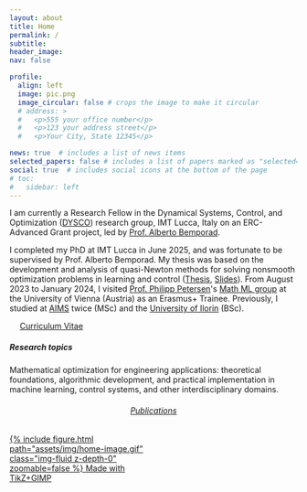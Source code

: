 ```yaml
---
layout: about
title: Home
permalink: /
subtitle: 
header_image:
nav: false 

profile:
  align: left
  image: pic.png
  image_circular: false # crops the image to make it circular
  # address: >
  #   <p>555 your office number</p>
  #   <p>123 your address street</p>
  #   <p>Your City, State 12345</p>

news: true  # includes a list of news items
selected_papers: false # includes a list of papers marked as "selected={true}"
social: true  # includes social icons at the bottom of the page
# toc:
#   sidebar: left
---
```


I am currently a Research Fellow in the Dynamical Systems, Control, and Optimization (<a href="https://dysco.imtlucca.it/" target="_blank">DYSCO</a>) research group, IMT Lucca, Italy on an ERC-Advanced Grant project, led by <a href="http://cse.lab.imtlucca.it/~bemporad/" target="_blank">Prof. Alberto Bemporad</a>.

I completed my PhD at IMT Lucca in June 2025, and was fortunate to be supervised by Prof. Alberto Bemporad. My thesis was based on the development and analysis of quasi-Newton methods for solving nonsmooth optimization problems in learning and control (<a href="http://e-theses.imtlucca.it/449/1/Adeoye_phdthesis.pdf" target="_blank">Thesis</a>, <a href="https://adeyemiadeoye.github.io/assets/pdf/Adeyemi_thesis_slides.pdf" target="_blank">Slides</a>). From August 2023 to January 2024, I visited <a href="https://scholar.google.com/citations?hl=en&user=Huw7cHIAAAAJ" target="_blank">Prof. Philipp Petersen</a>'s <a href="https://math-ml.univie.ac.at/" target="_blank">Math ML group</a> at the University of Vienna (Austria) as an Erasmus+ Trainee. Previously, I studied at <a href="https://en.wikipedia.org/wiki/African_Institute_for_Mathematical_Sciences" target="_blank">AIMS</a> twice (MSc) and the <a href="https://en.wikipedia.org/wiki/University_of_Ilorin" target="_blank">University of Ilorin</a> (BSc).

&emsp;
<a href="{{ site.baseurl }}/cv" title="CV" role="button" target="_self"><i class="ai ai-cv-square ai-1x z-depth-1"></i> Curriculum Vitae </a>

<!-- <p style="margin-bottom:1cm;"></p> -->
<!-- --- -->
<h5> Research topics </h5>
<!-- --- -->

Mathematical optimization for engineering applications: theoretical foundations, algorithmic development, and practical implementation in machine learning, control systems, and other interdisciplinary domains.


<div class="row mt-3">
    <div class="col-sm mt-3 mt-md-0 text-center">
        <a href="{{ site.baseurl }}/publications/" target="_self">
          <h6 style="text-align: center;">Publications</h6>
          <div class="rounded-image-wrapper" style="position: relative; max-width: 50%;">
            {% include figure.html path="assets/img/home-image.gif" class="img-fluid z-depth-0" zoomable=false %}
            <span class="made-with-tikz">Made with TikZ+GIMP</span>
          </div>
        </a>
    </div>
</div>